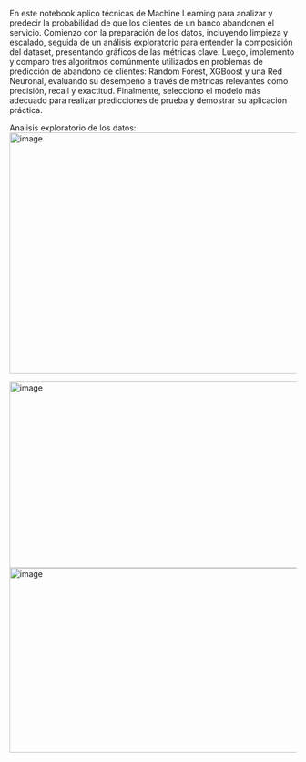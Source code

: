 En este notebook aplico técnicas de Machine Learning para analizar y predecir la probabilidad de que los clientes de un banco abandonen el servicio. Comienzo con la preparación de los datos, incluyendo limpieza y escalado, seguida de un análisis exploratorio para entender la composición del dataset, presentando gráficos de las métricas clave.
Luego, implemento y comparo tres algoritmos comúnmente utilizados en problemas de predicción de abandono de clientes: Random Forest, XGBoost y una Red Neuronal, evaluando su desempeño a través de métricas relevantes como precisión, recall y exactitud. Finalmente, selecciono el modelo más adecuado para realizar predicciones de prueba y demostrar su aplicación práctica.

Analisis exploratorio de los datos:
<img width="1096" height="423" alt="image" src="https://github.com/user-attachments/assets/5a413e31-a70a-4280-9d3e-580a80285092" />

<img width="1081" height="326" alt="image" src="https://github.com/user-attachments/assets/4b5027b3-bb1e-458a-8e14-4ea185df9834" />

<img width="1050" height="324" alt="image" src="https://github.com/user-attachments/assets/84ff433c-9350-443a-9ed5-1fea704a72d5" />
